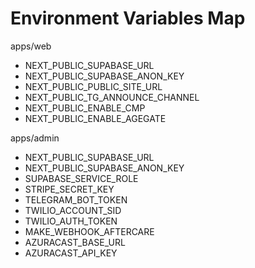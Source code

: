 # Environment Variables Map

apps/web
- NEXT_PUBLIC_SUPABASE_URL
- NEXT_PUBLIC_SUPABASE_ANON_KEY
- NEXT_PUBLIC_PUBLIC_SITE_URL
- NEXT_PUBLIC_TG_ANNOUNCE_CHANNEL
- NEXT_PUBLIC_ENABLE_CMP
- NEXT_PUBLIC_ENABLE_AGEGATE

apps/admin
- NEXT_PUBLIC_SUPABASE_URL
- NEXT_PUBLIC_SUPABASE_ANON_KEY
- SUPABASE_SERVICE_ROLE
- STRIPE_SECRET_KEY
- TELEGRAM_BOT_TOKEN
- TWILIO_ACCOUNT_SID
- TWILIO_AUTH_TOKEN
- MAKE_WEBHOOK_AFTERCARE
- AZURACAST_BASE_URL
- AZURACAST_API_KEY
